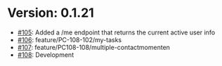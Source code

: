 # Version: 0.1.21

* [#105](https://github.com/ConductionNL/zaakafhandelapp/pull/105): Added a /me endpoint that returns the current active user info
* [#106](https://github.com/ConductionNL/zaakafhandelapp/pull/106): feature/PC-108-102/my-tasks
* [#107](https://github.com/ConductionNL/zaakafhandelapp/pull/107): feature/PC108-108/multiple-contactmomenten
* [#108](https://github.com/ConductionNL/zaakafhandelapp/pull/108): Development

